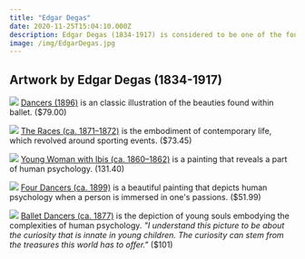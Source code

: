 ```yaml
---
title: "Edgar Degas"
date: 2020-11-25T15:04:10.000Z
description: Edgar Degas (1834-1917) is considered to be one of the founding fathers of Impressionism alongside Monet, Renoir, and Cezanne. Degas is known for his excellence in displaying, in his artwork, the complexities of human psychology. His main subject matters included scenes of daily contemporary life, which captured portraits of commoners, athletes, ballet dancers, and entertainers.
image: /img/EdgarDegas.jpg
---
```

[//]: # (above is the stored methods to add title, date, description, and image.)

## Artwork by Edgar Degas (1834-1917)

[//]: # (adding a picture then linking a link to a name for lines 13-26)

![](/img/degas1.jpg)
[Dancers (1896)](https://fineartamerica.com/featured/dancers-1896-edgar-degas.html?product=framed-print&googleShopping=true&completeProductSku=artworkid%5B23529642%5D-productid%5Bprintframed%5D-imagewidth%5B7.5%5D-imageheight%5B10%5D-paperid%5Barchivalmattepaper%5D-frameid%5BCRQ13%5D-mat1id%5BPM918%5D-mat1width%5B2%5D-finishid%5B0.125acrylic%5D&gclid=CjwKCAiAn7L-BRBbEiwAl9UtkMXMCtgNkCn-s2zIr4SAO8bhN6mvK4TgWkDO0dWfwOVGjHjHQz7CpRoCm84QAvD_BwE) is an classic illustration of the beauties found within ballet. ($79.00)

![](/img/degas2.jpg)
[The Races (ca. 1871–1872)](https://iartprints.com/buy/edgar_degas_the_races_framed_print-4878.html?ds=11x8) is the embodiment of contemporary life, which revolved around sporting events. ($73.45)

![](/img/degas3.jpg)
[Young Woman with Ibis (ca. 1860–1862)](https://ipaintings.com/edgar-degas-paintings-young-woman-with-ibis?gclid=CjwKCAiAn7L-BRBbEiwAl9UtkFLtInlkbIwq6y1__yZpqRQjUA8QCPGNZd8aRN-riFK_LX79s_eOkRoCyNAQAvD_BwE) is a painting that reveals a part of human psychology. (131.40)

![](/img/degas4.jpg)
[Four Dancers (ca. 1899)](https://www.icanvas.com/canvas-print/four-dancers-c-edg34?utm_source=google&utm_medium=surfaces&utm_campaign=shopping%20feed&utm_content=free%20google%20shopping%20clicks#1PC3-26x26) is a beautiful painting that depicts human psychology when a person is immersed in one's passions. ($51.99)

![](/img/degas5.jpg)
[Ballet Dancers (ca. 1877)](https://www.art.com/products/p45518091870-sa-i10425117/edgar-degas-ballet-dancers-1877.htm?upi=Q12NXH02FOU7G&RFID=217825) is the depiction of young souls embodying the complexities of human psychology. *"I understand this picture to be about the curiosity that is innate in young children. The curiosity can stem from the treasures this world has to offer."* ($101)

